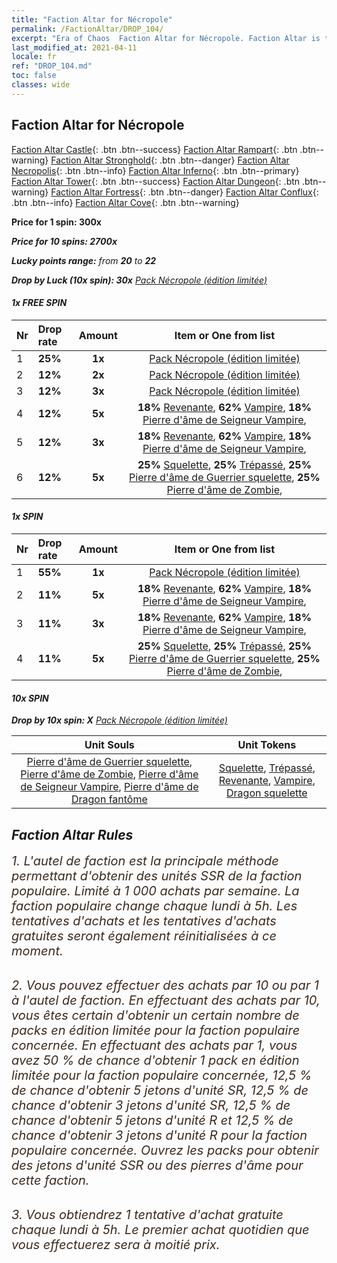```yaml
---
title: "Faction Altar for Nécropole"
permalink: /FactionAltar/DROP_104/
excerpt: "Era of Chaos  Faction Altar for Nécropole. Faction Altar is the primary method for obtaining SSR units from the popular faction. Limited to 1,000 purchases each week. The popular faction changes at 05:00 every Monday. Purchase attempts and free purchase attempts will also reset then."
last_modified_at: 2021-04-11
locale: fr
ref: "DROP_104.md"
toc: false
classes: wide
---
```


##  Faction Altar for **Nécropole**

  [Faction Altar Castle](/fr/FactionAltar/DROP_101/){: .btn .btn--success} [Faction Altar Rampart](/fr/FactionAltar/DROP_102/){: .btn .btn--warning} [Faction Altar Stronghold](/fr/FactionAltar/DROP_103/){: .btn .btn--danger} [Faction Altar Necropolis](/fr/FactionAltar/DROP_104/){: .btn .btn--info} [Faction Altar Inferno](/fr/FactionAltar/DROP_105/){: .btn .btn--primary} [Faction Altar Tower](/fr/FactionAltar/DROP_106/){: .btn .btn--success} [Faction Altar Dungeon](/fr/FactionAltar/DROP_107/){: .btn .btn--warning} [Faction Altar Fortress](/fr/FactionAltar/DROP_108/){: .btn .btn--danger} [Faction Altar Conflux](/fr/FactionAltar/DROP_109/){: .btn .btn--info} [Faction Altar Cove](/fr/FactionAltar/DROP_112/){: .btn .btn--warning} 

  **Price for 1 spin: 300x** <i class="fas fa-gem"/>

  **Price for 10 spins: 2700x** <i class="fas fa-gem"/>

  **Lucky points range:** from **20** to **22**

  **Drop by Luck (10x spin): 30x** [Pack Nécropole (édition limitée)](/fr/Items/con_2102/)

####  1x FREE SPIN 

  |    Nr    |  Drop rate  |  Amount   |   Item or One from list  |
  |:---------|:------------|:---------:|:------------------------:|
  | 1 | **25%** | **1x** | [Pack Nécropole (édition limitée)](/fr/Items/con_2102/) |
  | 2 | **12%** | **2x** | [Pack Nécropole (édition limitée)](/fr/Items/con_2102/) |
  | 3 | **12%** | **3x** | [Pack Nécropole (édition limitée)](/fr/Items/con_2102/) |
  | 4 | **12%** | **5x** |  **18%** [Revenante](/fr/Items/unt_210/),  **62%** [Vampire](/fr/Items/unt_211/),  **18%** [Pierre d'âme de Seigneur Vampire](/fr/Items/unt_300/),  |
  | 5 | **12%** | **3x** |  **18%** [Revenante](/fr/Items/unt_210/),  **62%** [Vampire](/fr/Items/unt_211/),  **18%** [Pierre d'âme de Seigneur Vampire](/fr/Items/unt_300/),  |
  | 6 | **12%** | **5x** |  **25%** [Squelette](/fr/Items/unt_208/),  **25%** [Trépassé](/fr/Items/unt_209/),  **25%** [Pierre d'âme de Guerrier squelette](/fr/Items/unt_297/),  **25%** [Pierre d'âme de Zombie](/fr/Items/unt_298/),  |


####  1x SPIN 

  |    Nr    |  Drop rate  |  Amount   |   Item or One from list  |
  |:---------|:------------|:---------:|:------------------------:|
  | 1 | **55%** | **1x** | [Pack Nécropole (édition limitée)](/fr/Items/con_2102/) |
  | 2 | **11%** | **5x** |  **18%** [Revenante](/fr/Items/unt_210/),  **62%** [Vampire](/fr/Items/unt_211/),  **18%** [Pierre d'âme de Seigneur Vampire](/fr/Items/unt_300/),  |
  | 3 | **11%** | **3x** |  **18%** [Revenante](/fr/Items/unt_210/),  **62%** [Vampire](/fr/Items/unt_211/),  **18%** [Pierre d'âme de Seigneur Vampire](/fr/Items/unt_300/),  |
  | 4 | **11%** | **5x** |  **25%** [Squelette](/fr/Items/unt_208/),  **25%** [Trépassé](/fr/Items/unt_209/),  **25%** [Pierre d'âme de Guerrier squelette](/fr/Items/unt_297/),  **25%** [Pierre d'âme de Zombie](/fr/Items/unt_298/),  |


####  10x SPIN 

  **Drop by 10x spin: X** [Pack Nécropole (édition limitée)](/fr/Items/con_2102/)

  |    Unit Souls    |  Unit Tokens  |
  |:----------------:|:-------------:|
  | [Pierre d'âme de Guerrier squelette](/fr/Items/unt_297/), [Pierre d'âme de Zombie](/fr/Items/unt_298/), [Pierre d'âme de Seigneur Vampire](/fr/Items/unt_300/), [Pierre d'âme de Dragon fantôme](/fr/Items/unt_303/) | [Squelette](/fr/Items/unt_208/), [Trépassé](/fr/Items/unt_209/), [Revenante](/fr/Items/unt_210/), [Vampire](/fr/Items/unt_211/), [Dragon squelette](/fr/Items/unt_214/) |



## Faction Altar Rules

  <span style="color: #3c2a1e;font-size:20px">1. L'autel de faction est la principale méthode permettant d'obtenir des unités SSR de la faction populaire. Limité à 1 000 achats par semaine. La faction populaire change chaque lundi à 5h. Les tentatives d'achats et les tentatives d'achats gratuites seront également réinitialisées à ce moment. </span><br/>

<br/>  <span style="color: #3c2a1e;font-size:20px">2. Vous pouvez effectuer des achats par 10 ou par 1 à l'autel de faction. En effectuant des achats par 10, vous êtes certain d'obtenir un certain nombre de packs en édition limitée pour la faction populaire concernée. En effectuant des achats par 1, vous avez 50 % de chance d'obtenir 1 pack en édition limitée pour la faction populaire concernée, 12,5 % de chance d'obtenir 5 jetons d'unité SR, 12,5 % de chance d'obtenir 3 jetons d'unité SR, 12,5 % de chance d'obtenir 5 jetons d'unité R et 12,5 % de chance d'obtenir 3 jetons d'unité R pour la faction populaire concernée. Ouvrez les packs pour obtenir des jetons d'unité SSR ou des pierres d'âme pour cette faction.</span><br/>

<br/>  <span style="color: #3c2a1e;font-size:20px">3. Vous obtiendrez 1 tentative d'achat gratuite chaque lundi à 5h. Le premier achat quotidien que vous effectuerez sera à moitié prix.</span><br/>

<br/>